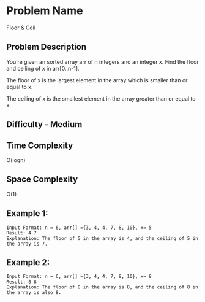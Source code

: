 # Problem Name 
Floor & Ceil

## Problem Description

You’re given an sorted array arr of n integers and an integer x. Find the floor and ceiling of x in arr[0..n-1].

The floor of x is the largest element in the array which is smaller than or equal to x.

The ceiling of x is the smallest element in the array greater than or equal to x.

## Difficulty - Medium

## Time Complexity
O(logn)

## Space Complexity
O(1)

## Example 1:
```
Input Format: n = 6, arr[] ={3, 4, 4, 7, 8, 10}, x= 5
Result: 4 7
Explanation: The floor of 5 in the array is 4, and the ceiling of 5 in the array is 7.
```

## Example 2:
```
Input Format: n = 6, arr[] ={3, 4, 4, 7, 8, 10}, x= 8
Result: 8 8
Explanation: The floor of 8 in the array is 8, and the ceiling of 8 in the array is also 8.
```